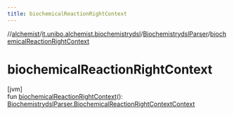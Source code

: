 ```yaml
---
title: biochemicalReactionRightContext
---
```

//[alchemist](../../../index.html)/[it.unibo.alchemist.biochemistrydsl](../index.html)/[BiochemistrydslParser](index.html)/[biochemicalReactionRightContext](biochemical-reaction-right-context.html)



# biochemicalReactionRightContext



[jvm]\
fun [biochemicalReactionRightContext](biochemical-reaction-right-context.html)(): [BiochemistrydslParser.BiochemicalReactionRightContextContext](-biochemical-reaction-right-context-context/index.html)




